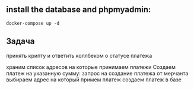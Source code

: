 ## install the database and phpmyadmin:
```shell
docker-compose up -d
```

## Задача 
принять крипту и ответить коллбеком о статусе платежа


храним список адресов на которые принимаем платежи
Создаем платеж на указанную сумму: запрос на создание платежа от мерчанта
выбираем адрес на который примем платеж
создаем платеж в базе

